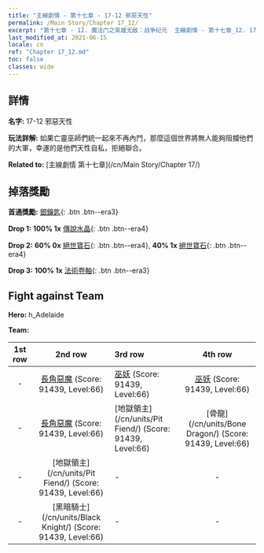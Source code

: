 ```yaml
---
title: "主線劇情 - 第十七章 - 17-12 邪惡天性"
permalink: /Main Story/Chapter 17_12/
excerpt: "第十七章 - 12. 魔法门之英雄无敌：战争纪元  主線劇情 - 第十七章_12. 17-12 邪惡天性"
last_modified_at: 2021-06-15
locale: cn
ref: "Chapter 17_12.md"
toc: false
classes: wide
---
```


## 詳情

 **名字:** 17-12 邪惡天性

 **玩法詳解:** 如果亡靈巫師們統一起來不再內鬥，那麼這個世界將無人能夠阻攔他們的大軍，幸運的是他們天性自私，拒絕聯合。

 **Related to:** [主線劇情 第十七章](/cn/Main Story/Chapter 17/)

## 掉落獎勵

 **首通獎勵:** [銀鑰匙](/cn/Items/con_693/){: .btn .btn--era3}

 **Drop 1:** **100% 1x** [傳說水晶](/cn/Items/mat_59/){: .btn .btn--era4}

 **Drop 2:** **60% 0x** [絕世寶石](/cn/Items/mat_51/){: .btn .btn--era4}, **40% 1x** [絕世寶石](/cn/Items/mat_51/){: .btn .btn--era4}

 **Drop 3:** **100% 1x** [法術卷軸](/cn/Items/con_694/){: .btn .btn--era3}


## Fight against Team
 **Hero:** h_Adelaide

 **Team:**


  | 1st row | 2nd row | 3rd row | 4th row |
  |:----:|:----:|:----|:----:|
  | - | [長角惡魔](/cn/units/Demon/) (Score: 91439, Level:66)  | [巫妖](/cn/units/Lich/) (Score: 91439, Level:66)  | [巫妖](/cn/units/Lich/) (Score: 91439, Level:66)  |
  | - | [長角惡魔](/cn/units/Demon/) (Score: 91439, Level:66)  | [地獄領主](/cn/units/Pit Fiend/) (Score: 91439, Level:66)  | [骨龍](/cn/units/Bone Dragon/) (Score: 91439, Level:66)  |
  | - | [地獄領主](/cn/units/Pit Fiend/) (Score: 91439, Level:66)  | - | - |
  | - | [黑暗騎士](/cn/units/Black Knight/) (Score: 91439, Level:66)  | - | - |


